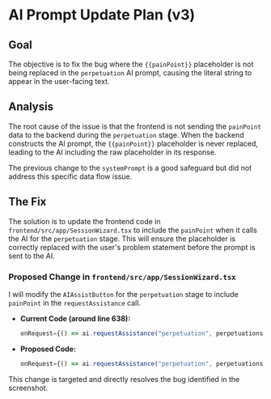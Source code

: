 # AI Prompt Update Plan (v3)

## Goal

The objective is to fix the bug where the `{{painPoint}}` placeholder is not being replaced in the `perpetuation` AI prompt, causing the literal string to appear in the user-facing text.

## Analysis

The root cause of the issue is that the frontend is not sending the `painPoint` data to the backend during the `perpetuation` stage. When the backend constructs the AI prompt, the `{{painPoint}}` placeholder is never replaced, leading to the AI including the raw placeholder in its response.

The previous change to the `systemPrompt` is a good safeguard but did not address this specific data flow issue.

## The Fix

The solution is to update the frontend code in `frontend/src/app/SessionWizard.tsx` to include the `painPoint` when it calls the AI for the `perpetuation` stage. This will ensure the placeholder is correctly replaced with the user's problem statement before the prompt is sent to the AI.

### Proposed Change in `frontend/src/app/SessionWizard.tsx`

I will modify the `AIAssistButton` for the `perpetuation` stage to include `painPoint` in the `requestAssistance` call.

*   **Current Code (around line 638):**
    ```typescript
    onRequest={() => ai.requestAssistance("perpetuation", perpetuations.map(p => p.text).join(', '), { perpetuations })}
    ```

*   **Proposed Code:**
    ```typescript
    onRequest={() => ai.requestAssistance("perpetuation", perpetuations.map(p => p.text).join(', '), { painPoint, perpetuations })}
    ```

This change is targeted and directly resolves the bug identified in the screenshot.